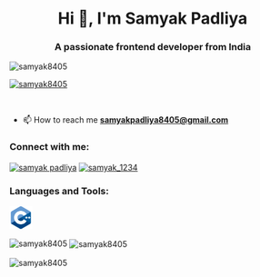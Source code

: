 <h1 align="center">Hi 👋, I'm Samyak Padliya</h1>
<h3 align="center">A passionate frontend developer from India</h3>

<p align="left"> <img src="https://komarev.com/ghpvc/?username=samyak8405&label=Profile%20views&color=0e75b6&style=flat" alt="samyak8405" /> </p>

<p align="left"> <a href="https://github.com/ryo-ma/github-profile-trophy"><img src="https://github-profile-trophy.vercel.app/?username=samyak8405" alt="samyak8405" /></a> </p>

<p align="left"> <a href="https://twitter.com/" target="blank"><img src="https://img.shields.io/twitter/follow/?logo=twitter&style=for-the-badge" alt="" /></a> </p>

- 📫 How to reach me **samyakpadliya8405@gmail.com**

<h3 align="left">Connect with me:</h3>
<p align="left">
<a href="https://linkedin.com/in/samyak padliya" target="blank"><img align="center" src="https://raw.githubusercontent.com/rahuldkjain/github-profile-readme-generator/master/src/images/icons/Social/linked-in-alt.svg" alt="samyak padliya" height="30" width="40" /></a>
<a href="https://instagram.com/samyak_1234" target="blank"><img align="center" src="https://raw.githubusercontent.com/rahuldkjain/github-profile-readme-generator/master/src/images/icons/Social/instagram.svg" alt="samyak_1234" height="30" width="40" /></a>
</p>

<h3 align="left">Languages and Tools:</h3>
<p align="left"> <a href="https://www.w3schools.com/cpp/" target="_blank" rel="noreferrer"> <img src="https://raw.githubusercontent.com/devicons/devicon/master/icons/cplusplus/cplusplus-original.svg" alt="cplusplus" width="40" height="40"/> </a> </p>

<p><img align="left" src="https://github-readme-stats.vercel.app/api/top-langs?username=samyak8405&show_icons=true&locale=en&layout=compact" alt="samyak8405" /></p>

<p>&nbsp;<img align="center" src="https://github-readme-stats.vercel.app/api?username=samyak8405&show_icons=true&locale=en" alt="samyak8405" /></p>

<p><img align="center" src="https://github-readme-streak-stats.herokuapp.com/?user=samyak8405&" alt="samyak8405" /></p>

